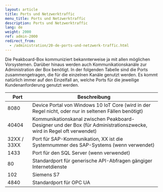 ```yaml
---
layout: article
title: Ports und Netzwerktraffic
menu_title: Ports und Netzwerktraffic
description: Ports und Netzwerktraffic
lang: de
weight: 2000
ref: admin-2000
redirect_from:
  - /administration/20-de-ports-und-netzwerk-traffic.html
---
```


Die Peakboard-Box kommuniziert bekannterweise ja mit allen möglichen Vorsystemen. Darüber hinaus werden auch Kommunikationskanäle zur Administration der Box benötigt. In der folgenden Tabelle sind die Ports zusammengetragen, die für die einzelnen Kanäle genutzt werden. Es kommt natürlich immer auf den Einzelfall an, welche Ports für die jeweilige Kundenanforderung genutzt werden.

| **Port**   | **Beschreibung** |
|-------------|-------------|
| 8080        | Device Portal von Windows 10 IoT Core (wird in der Regel nicht, oder nur in seltenen Fällen benötigt) |
| 40404       | Kommunikationskanal zwischen Peakboard- Designer und der Box (für Administrationszwecke, wird in Regel oft verwendet) |
| 32XX / 33XX | Port für SAP-Kommunikation, XX ist die Systemnummer des SAP-Systems (wenn verwendet)|
| 1433        |	Port für den SQL Server (wenn verwendet) |
| 80          |	Standardport für generische API-Abfragen gängiger Internetdienste |
| 102         |	Siemens S7 |
| 4840        |	Standardport für OPC UA |